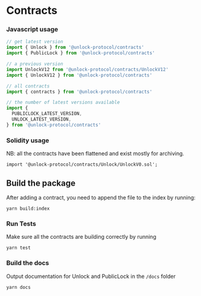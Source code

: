 # Contracts

### Javascript usage

```js
// get latest version
import { Unlock } from '@unlock-protocol/contracts'
import { PublicLock } from '@unlock-protocol/contracts'

// a previous version
import UnlockV12 from '@unlock-protocol/contracts/UnlockV12'
import { UnlockV12 } from '@unlock-protocol/contracts'

// all contracts
import { contracts } from '@unlock-protocol/contracts'

// the number of latest versions available
import {
  PUBLICLOCK_LATEST_VERSION,
  UNLOCK_LATEST_VERSION,
} from '@unlock-protocol/contracts'
```

### Solidity usage

NB: all the contracts have been flattened and exist mostly for archiving.

```solidity
import '@unlock-protocol/contracts/Unlock/UnlockV0.sol';
```

## Build the package

After adding a contract, you need to append the file to the index by running:

```
yarn build:index
```

### Run Tests

Make sure all the contracts are building correctly by running

```
yarn test
```

### Build the docs

Output documentation for Unlock and PublicLock in the `/docs` folder

```
yarn docs
```
